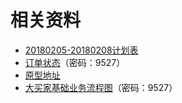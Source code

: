 # 相关资料

* [20180205-20180208计划表](https://shimo.im/sheet/0DEhpIoUlqQwhx7M/)
* [订单状态](http://naotu.baidu.com/file/75892fc6b2b2e6ec734f5899529fbf40?token=2484405018d8ff1e)（密码：9527）
* [原型地址](https://axhub.im/pro/52ddc11aa5821240/#g=1&p=workbench)
* [大买家基础业务流程图](https://www.processon.com/view/link/5a6e8b14e4b0d1c5b5b4b30a)（密码：9527）



